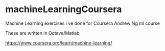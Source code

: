# machineLearningCoursera
Machine Learning exercises i ve done for Coursera Andrew Ng ml course

These are written in Octave/Matlab

https://www.coursera.org/learn/machine-learning/
